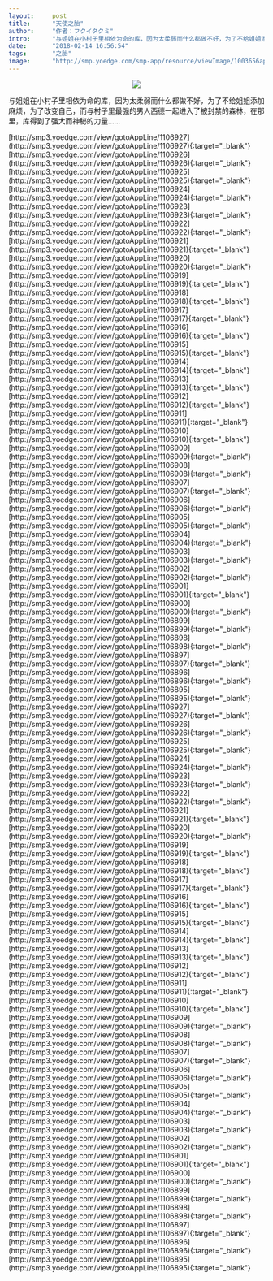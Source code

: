 ```yaml
---
layout:     post
title:      "天使之胎"
author:     "作者：フクイタクミ"
intro:      "与姐姐在小村子里相依为命的库，因为太柔弱而什么都做不好，为了不给姐姐添加麻烦，为了改变自己，而与村子里最强的男人西德一起进入了被封禁的森林，在那里，库得到了强大而神秘的力量……"
date:       "2018-02-14 16:56:54"
tags:       "之胎"
image:      "http://smp.yoedge.com/smp-app/resource/viewImage/1003656appline.png"
---
```

<div style="text-align: center">
<p><img src="http://smp.yoedge.com/smp-app/resource/viewImage/1003656appline.png"/></p>
</div>
<p class="post-meta">
<span>与姐姐在小村子里相依为命的库，因为太柔弱而什么都做不好，为了不给姐姐添加麻烦，为了改变自己，而与村子里最强的男人西德一起进入了被封禁的森林，在那里，库得到了强大而神秘的力量……</span>
</p>
[http://smp3.yoedge.com/view/gotoAppLine/1106927](http://smp3.yoedge.com/view/gotoAppLine/1106927){:target="_blank"}
[http://smp3.yoedge.com/view/gotoAppLine/1106926](http://smp3.yoedge.com/view/gotoAppLine/1106926){:target="_blank"}
[http://smp3.yoedge.com/view/gotoAppLine/1106925](http://smp3.yoedge.com/view/gotoAppLine/1106925){:target="_blank"}
[http://smp3.yoedge.com/view/gotoAppLine/1106924](http://smp3.yoedge.com/view/gotoAppLine/1106924){:target="_blank"}
[http://smp3.yoedge.com/view/gotoAppLine/1106923](http://smp3.yoedge.com/view/gotoAppLine/1106923){:target="_blank"}
[http://smp3.yoedge.com/view/gotoAppLine/1106922](http://smp3.yoedge.com/view/gotoAppLine/1106922){:target="_blank"}
[http://smp3.yoedge.com/view/gotoAppLine/1106921](http://smp3.yoedge.com/view/gotoAppLine/1106921){:target="_blank"}
[http://smp3.yoedge.com/view/gotoAppLine/1106920](http://smp3.yoedge.com/view/gotoAppLine/1106920){:target="_blank"}
[http://smp3.yoedge.com/view/gotoAppLine/1106919](http://smp3.yoedge.com/view/gotoAppLine/1106919){:target="_blank"}
[http://smp3.yoedge.com/view/gotoAppLine/1106918](http://smp3.yoedge.com/view/gotoAppLine/1106918){:target="_blank"}
[http://smp3.yoedge.com/view/gotoAppLine/1106917](http://smp3.yoedge.com/view/gotoAppLine/1106917){:target="_blank"}
[http://smp3.yoedge.com/view/gotoAppLine/1106916](http://smp3.yoedge.com/view/gotoAppLine/1106916){:target="_blank"}
[http://smp3.yoedge.com/view/gotoAppLine/1106915](http://smp3.yoedge.com/view/gotoAppLine/1106915){:target="_blank"}
[http://smp3.yoedge.com/view/gotoAppLine/1106914](http://smp3.yoedge.com/view/gotoAppLine/1106914){:target="_blank"}
[http://smp3.yoedge.com/view/gotoAppLine/1106913](http://smp3.yoedge.com/view/gotoAppLine/1106913){:target="_blank"}
[http://smp3.yoedge.com/view/gotoAppLine/1106912](http://smp3.yoedge.com/view/gotoAppLine/1106912){:target="_blank"}
[http://smp3.yoedge.com/view/gotoAppLine/1106911](http://smp3.yoedge.com/view/gotoAppLine/1106911){:target="_blank"}
[http://smp3.yoedge.com/view/gotoAppLine/1106910](http://smp3.yoedge.com/view/gotoAppLine/1106910){:target="_blank"}
[http://smp3.yoedge.com/view/gotoAppLine/1106909](http://smp3.yoedge.com/view/gotoAppLine/1106909){:target="_blank"}
[http://smp3.yoedge.com/view/gotoAppLine/1106908](http://smp3.yoedge.com/view/gotoAppLine/1106908){:target="_blank"}
[http://smp3.yoedge.com/view/gotoAppLine/1106907](http://smp3.yoedge.com/view/gotoAppLine/1106907){:target="_blank"}
[http://smp3.yoedge.com/view/gotoAppLine/1106906](http://smp3.yoedge.com/view/gotoAppLine/1106906){:target="_blank"}
[http://smp3.yoedge.com/view/gotoAppLine/1106905](http://smp3.yoedge.com/view/gotoAppLine/1106905){:target="_blank"}
[http://smp3.yoedge.com/view/gotoAppLine/1106904](http://smp3.yoedge.com/view/gotoAppLine/1106904){:target="_blank"}
[http://smp3.yoedge.com/view/gotoAppLine/1106903](http://smp3.yoedge.com/view/gotoAppLine/1106903){:target="_blank"}
[http://smp3.yoedge.com/view/gotoAppLine/1106902](http://smp3.yoedge.com/view/gotoAppLine/1106902){:target="_blank"}
[http://smp3.yoedge.com/view/gotoAppLine/1106901](http://smp3.yoedge.com/view/gotoAppLine/1106901){:target="_blank"}
[http://smp3.yoedge.com/view/gotoAppLine/1106900](http://smp3.yoedge.com/view/gotoAppLine/1106900){:target="_blank"}
[http://smp3.yoedge.com/view/gotoAppLine/1106899](http://smp3.yoedge.com/view/gotoAppLine/1106899){:target="_blank"}
[http://smp3.yoedge.com/view/gotoAppLine/1106898](http://smp3.yoedge.com/view/gotoAppLine/1106898){:target="_blank"}
[http://smp3.yoedge.com/view/gotoAppLine/1106897](http://smp3.yoedge.com/view/gotoAppLine/1106897){:target="_blank"}
[http://smp3.yoedge.com/view/gotoAppLine/1106896](http://smp3.yoedge.com/view/gotoAppLine/1106896){:target="_blank"}
[http://smp3.yoedge.com/view/gotoAppLine/1106895](http://smp3.yoedge.com/view/gotoAppLine/1106895){:target="_blank"}
[http://smp3.yoedge.com/view/gotoAppLine/1106927](http://smp3.yoedge.com/view/gotoAppLine/1106927){:target="_blank"}
[http://smp3.yoedge.com/view/gotoAppLine/1106926](http://smp3.yoedge.com/view/gotoAppLine/1106926){:target="_blank"}
[http://smp3.yoedge.com/view/gotoAppLine/1106925](http://smp3.yoedge.com/view/gotoAppLine/1106925){:target="_blank"}
[http://smp3.yoedge.com/view/gotoAppLine/1106924](http://smp3.yoedge.com/view/gotoAppLine/1106924){:target="_blank"}
[http://smp3.yoedge.com/view/gotoAppLine/1106923](http://smp3.yoedge.com/view/gotoAppLine/1106923){:target="_blank"}
[http://smp3.yoedge.com/view/gotoAppLine/1106922](http://smp3.yoedge.com/view/gotoAppLine/1106922){:target="_blank"}
[http://smp3.yoedge.com/view/gotoAppLine/1106921](http://smp3.yoedge.com/view/gotoAppLine/1106921){:target="_blank"}
[http://smp3.yoedge.com/view/gotoAppLine/1106920](http://smp3.yoedge.com/view/gotoAppLine/1106920){:target="_blank"}
[http://smp3.yoedge.com/view/gotoAppLine/1106919](http://smp3.yoedge.com/view/gotoAppLine/1106919){:target="_blank"}
[http://smp3.yoedge.com/view/gotoAppLine/1106918](http://smp3.yoedge.com/view/gotoAppLine/1106918){:target="_blank"}
[http://smp3.yoedge.com/view/gotoAppLine/1106917](http://smp3.yoedge.com/view/gotoAppLine/1106917){:target="_blank"}
[http://smp3.yoedge.com/view/gotoAppLine/1106916](http://smp3.yoedge.com/view/gotoAppLine/1106916){:target="_blank"}
[http://smp3.yoedge.com/view/gotoAppLine/1106915](http://smp3.yoedge.com/view/gotoAppLine/1106915){:target="_blank"}
[http://smp3.yoedge.com/view/gotoAppLine/1106914](http://smp3.yoedge.com/view/gotoAppLine/1106914){:target="_blank"}
[http://smp3.yoedge.com/view/gotoAppLine/1106913](http://smp3.yoedge.com/view/gotoAppLine/1106913){:target="_blank"}
[http://smp3.yoedge.com/view/gotoAppLine/1106912](http://smp3.yoedge.com/view/gotoAppLine/1106912){:target="_blank"}
[http://smp3.yoedge.com/view/gotoAppLine/1106911](http://smp3.yoedge.com/view/gotoAppLine/1106911){:target="_blank"}
[http://smp3.yoedge.com/view/gotoAppLine/1106910](http://smp3.yoedge.com/view/gotoAppLine/1106910){:target="_blank"}
[http://smp3.yoedge.com/view/gotoAppLine/1106909](http://smp3.yoedge.com/view/gotoAppLine/1106909){:target="_blank"}
[http://smp3.yoedge.com/view/gotoAppLine/1106908](http://smp3.yoedge.com/view/gotoAppLine/1106908){:target="_blank"}
[http://smp3.yoedge.com/view/gotoAppLine/1106907](http://smp3.yoedge.com/view/gotoAppLine/1106907){:target="_blank"}
[http://smp3.yoedge.com/view/gotoAppLine/1106906](http://smp3.yoedge.com/view/gotoAppLine/1106906){:target="_blank"}
[http://smp3.yoedge.com/view/gotoAppLine/1106905](http://smp3.yoedge.com/view/gotoAppLine/1106905){:target="_blank"}
[http://smp3.yoedge.com/view/gotoAppLine/1106904](http://smp3.yoedge.com/view/gotoAppLine/1106904){:target="_blank"}
[http://smp3.yoedge.com/view/gotoAppLine/1106903](http://smp3.yoedge.com/view/gotoAppLine/1106903){:target="_blank"}
[http://smp3.yoedge.com/view/gotoAppLine/1106902](http://smp3.yoedge.com/view/gotoAppLine/1106902){:target="_blank"}
[http://smp3.yoedge.com/view/gotoAppLine/1106901](http://smp3.yoedge.com/view/gotoAppLine/1106901){:target="_blank"}
[http://smp3.yoedge.com/view/gotoAppLine/1106900](http://smp3.yoedge.com/view/gotoAppLine/1106900){:target="_blank"}
[http://smp3.yoedge.com/view/gotoAppLine/1106899](http://smp3.yoedge.com/view/gotoAppLine/1106899){:target="_blank"}
[http://smp3.yoedge.com/view/gotoAppLine/1106898](http://smp3.yoedge.com/view/gotoAppLine/1106898){:target="_blank"}
[http://smp3.yoedge.com/view/gotoAppLine/1106897](http://smp3.yoedge.com/view/gotoAppLine/1106897){:target="_blank"}
[http://smp3.yoedge.com/view/gotoAppLine/1106896](http://smp3.yoedge.com/view/gotoAppLine/1106896){:target="_blank"}
[http://smp3.yoedge.com/view/gotoAppLine/1106895](http://smp3.yoedge.com/view/gotoAppLine/1106895){:target="_blank"}


